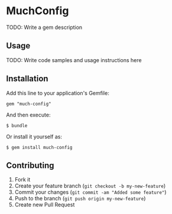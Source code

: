 # MuchConfig

TODO: Write a gem description

## Usage

TODO: Write code samples and usage instructions here

## Installation

Add this line to your application's Gemfile:

    gem "much-config"

And then execute:

    $ bundle

Or install it yourself as:

    $ gem install much-config

## Contributing

1. Fork it
2. Create your feature branch (`git checkout -b my-new-feature`)
3. Commit your changes (`git commit -am "Added some feature"`)
4. Push to the branch (`git push origin my-new-feature`)
5. Create new Pull Request
